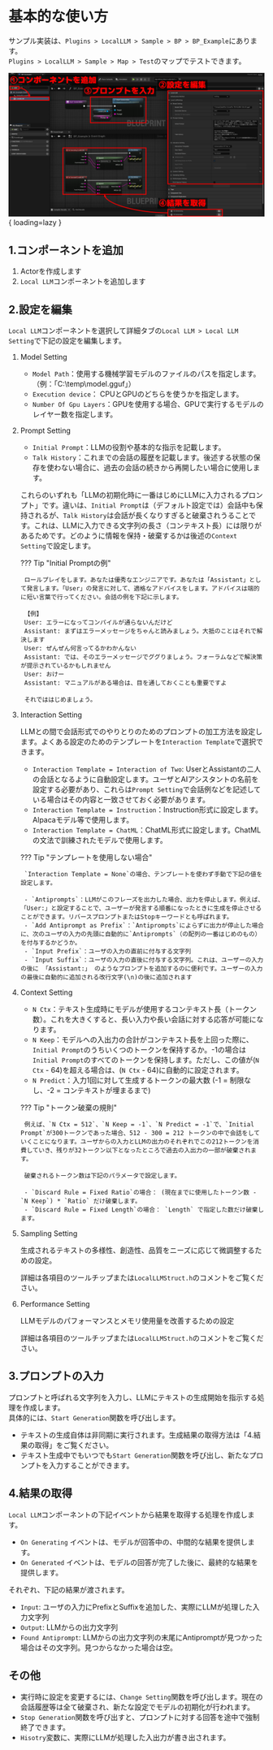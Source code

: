 # 基本的な使い方

サンプル実装は、`Plugins > LocalLLM > Sample > BP > BP_Example`にあります。  
`Plugins > LocalLLM > Sample > Map > Test`のマップでテストできます。

![](images/manual_ja.png){ loading=lazy }  

## 1.コンポーネントを追加

1. Actorを作成します
2. `Local LLM`コンポーネントを追加します

## 2.設定を編集

`Local LLM`コンポーネントを選択して詳細タブの`Local LLM > Local LLM Setting`で下記の設定を編集します。

1. Model Setting

	- `Model Path`：使用する機械学習モデルのファイルのパスを指定します。（例：「C:\temp\model.gguf」）
	- `Execution device`： CPUとGPUのどちらを使うかを指定します。
	- `Number Of Gpu Layers`：GPUを使用する場合、GPUで実行するモデルのレイヤー数を指定します。
	<!-- - `Main GPU`：GPUを使用し、PCに複数のGPUを搭載している場合、使用するGPUの番号を指定します。 -->

2. Prompt Setting

	- `Initial Prompt`：LLMの役割や基本的な指示を記載します。  
	- `Talk History`：これまでの会話の履歴を記載します。後述する状態の保存を使わない場合に、過去の会話の続きから再開したい場合に使用します。

	これらのいずれも「LLMの初期化時に一番はじめにLLMに入力されるプロンプト」です。違いは、`Initial Prompt`は（デフォルト設定では）会話中も保持されるが、`Talk History`は会話が長くなりすぎると破棄されうることです。これは、LLMに入力できる文字列の長さ（コンテキスト長）には限りがあるためです。どのように情報を保持・破棄するかは後述の`Context Setting`で設定します。

	??? Tip "Initial Promptの例"

		ロールプレイをします。あなたは優秀なエンジニアです。あなたは「Assistant」として発言します。「User」の発言に対して、適格なアドバイスをします。アドバイスは端的に短い言葉で行ってください。会話の例を下記に示します。

		【例】  
		User: エラーになってコンパイルが通らないんだけど  
		Assistant: まずはエラーメッセージをちゃんと読みましょう。大抵のことはそれで解決します  
		User: ぜんぜん何言ってるかわかんない  
		Assistant: では、そのエラーメッセージでググりましょう。フォーラムなどで解決策が提示されているかもしれません  
		User: おけー  
		Assistant: マニュアルがある場合は、目を通しておくことも重要ですよ

		それでははじめましょう。

3. Interaction Setting

	LLMとの間で会話形式でのやりとりのためのプロンプトの加工方法を設定します。よくある設定のためのテンプレートを`Interaction Template`で選択できます。

	- `Interaction Template = Interaction of Two`: UserとAssistantの二人の会話となるように自動設定します。ユーザとAIアシスタントの名前を設定する必要があり、これらは`Prompt Setting`で会話例などを記述している場合はその内容と一致させておく必要があります。
	- `Interaction Template = Instruction`：Instruction形式に設定します。Alpacaモデル等で使用します。
	- `Interaction Template = ChatML`：ChatML形式に設定します。ChatMLの文法で訓練されたモデルで使用します。

	??? Tip "テンプレートを使用しない場合"

		`Interaction Template = None`の場合、テンプレートを使わず手動で下記の値を設定します。

		- `Antiprompts`：LLMがこのフレーズを出力した場合、出力を停止します。例えば、「User:」と設定することで、ユーザーが発言する順番になったときに生成を停止させることができます。リバースプロンプトまたはStopキーワードとも呼ばれます。
		- `Add Antiprompt as Prefix`：`Antiprompts`によらずに出力が停止した場合に、次のユーザの入力の先頭に自動的に`Antiprompts`（の配列の一番はじめのもの）を付与するかどうか。
		- `Input Prefix`：ユーザの入力の直前に付与する文字列
		- `Input Suffix`：ユーザの入力の直後に付与する文字列。これは、ユーザーの入力の後に 「Assistant:」 のようなプロンプトを追加するのに便利です。ユーザーの入力の最後に自動的に追加される改行文字(\n)の後に追加されます
		
4. Context Setting

	- `N Ctx`：テキスト生成時にモデルが使用するコンテキスト長（トークン数）。これを大きくすると、長い入力や長い会話に対する応答が可能になります。
	- `N Keep`：モデルへの入出力の合計がコンテキスト長を上回った際に、`Initial Prompt`のうちいくつのトークンを保持するか。-1の場合は`Initial Prompt`のすべてのトークンを保持します。ただし、この値が(`N Ctx` - 64)を超える場合は、(`N Ctx` - 64)に自動的に設定されます。
	- `N Predict`：入力1回に対して生成するトークンの最大数 (-1 = 制限なし、-2 = コンテキストが埋まるまで)

	??? Tip "トークン破棄の規則"

		例えば、`N Ctx = 512`、`N Keep = -1`、`N Predict = -1`で、`Initial Prompt`が300トークンであった場合、512 - 300 = 212 トークンの中で会話をしていくことになります。ユーザからの入力とLLMの出力のそれぞれでこの212トークンを消費していき、残りが32トークン以下となったところで過去の入出力の一部が破棄されます。

		破棄されるトークン数は下記のパラメータで設定します。

		- `Discard Rule = Fixed Ratio`の場合： (現在までに使用したトークン数 - `N Keep`) * `Ratio` だけ破棄します。
		- `Discard Rule = Fixed Length`の場合： `Length` で指定した数だけ破棄します。

5. Sampling Setting

	生成されるテキストの多様性、創造性、品質をニーズに応じて微調整するための設定。
	
	詳細は各項目のツールチップまたは`LocalLLMStruct.h`のコメントをご覧ください。

6. Performance Setting

	LLMモデルのパフォーマンスとメモリ使用量を改善するための設定
	
	詳細は各項目のツールチップまたは`LocalLLMStruct.h`のコメントをご覧ください。

## 3.プロンプトの入力

プロンプトと呼ばれる文字列を入力し、LLMにテキストの生成開始を指示する処理を作成します。  
具体的には、`Start Generation`関数を呼び出します。

- テキストの生成自体は非同期に実行されます。生成結果の取得方法は「4.結果の取得」をご覧ください。
- テキスト生成中でもいつでも`Start Generation`関数を呼び出し、新たなプロンプトを入力することができます。

## 4.結果の取得

`Local LLM`コンポーネントの下記イベントから結果を取得する処理を作成します。

- `On Generating` イベントは、モデルが回答中の、中間的な結果を提供します。
- `On Generated` イベントは、モデルの回答が完了した後に、最終的な結果を提供します。

それぞれ、下記の結果が渡されます。

- `Input`: ユーザの入力にPrefixとSuffixを追加した、実際にLLMが処理した入力文字列
- `Output`: LLMからの出力文字列
- `Found Antiprompt`: LLMからの出力文字列の末尾にAntipromptが見つかった場合はその文字列。見つからなかった場合は空。

## その他

- 実行時に設定を変更するには、`Change Setting`関数を呼び出します。現在の会話履歴等は全て破棄され、新たな設定でモデルの初期化が行われます。
- `Stop Generation`関数を呼び出すと、プロンプトに対する回答を途中で強制終了できます。
- `Hisotry`変数に、実際にLLMが処理した入出力が書き出されます。
